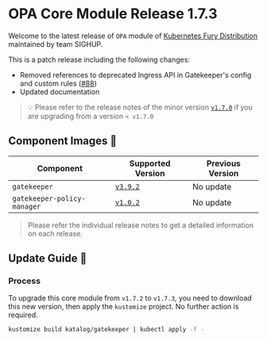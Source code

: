 # OPA Core Module Release 1.7.3

Welcome to the latest release of `OPA` module of [Kubernetes Fury Distribution](https://github.com/sighupio/fury-distribution) maintained by team SIGHUP.

This is a patch release including the following changes:

- Removed references to deprecated Ingress API in Gatekeeper's config and custom rules ([#88](https://github.com/sighupio/fury-kubernetes-opa/pull/88))
- Updated documentation

> 💡 Please refer to the release notes of the minor version [`v1.7.0`](https://github.com/sighupio/fury-kubernetes-opa/releases/tag/v1.7.0) if you are upgrading from a version `< v1.7.0`

## Component Images 🚢

| Component                   | Supported Version                                                                     | Previous Version |
| --------------------------- | ------------------------------------------------------------------------------------- | ---------------- |
| `gatekeeper`                | [`v3.9.2`](https://github.com/open-policy-agent/gatekeeper/releases/tag/v3.9.2)       | No update        |
| `gatekeeper-policy-manager` | [`v1.0.2`](https://github.com/sighupio/gatekeeper-policy-manager/releases/tag/v1.0.2) | No update        |

> Please refer the individual release notes to get a detailed information on each release.

## Update Guide 🦮

### Process

To upgrade this core module from `v1.7.2` to `v1.7.3`, you need to download this new version, then apply the `kustomize` project. No further action is required.

```bash
kustomize build katalog/gatekeeper | kubectl apply -f -
```
